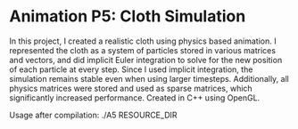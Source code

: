 # Animation P5: Cloth Simulation

In this project, I created a realistic cloth using physics based animation. I represented the cloth as a system of particles stored in various matrices and vectors, and did implicit Euler integration to solve for the new position of each particle at every step. Since I used implicit integration, the simulation remains stable even when using larger timesteps. Additionally, all physics matrices were stored and used as sparse matrices, which significantly increased performance. Created in C++ using OpenGL.

Usage after compilation:
./A5 RESOURCE_DIR